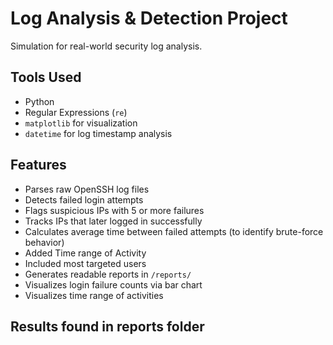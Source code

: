 # Log Analysis & Detection Project 

Simulation for real-world security log analysis.

## Tools Used

- Python
- Regular Expressions (`re`)
- `matplotlib` for visualization
- `datetime` for log timestamp analysis


## Features

- Parses raw OpenSSH log files
- Detects failed login attempts
- Flags suspicious IPs with 5 or more failures
- Tracks IPs that later logged in successfully
- Calculates average time between failed attempts (to identify brute-force behavior)
- Added Time range of Activity
- Included most targeted users
- Generates readable reports in `/reports/`
- Visualizes login failure counts via bar chart
- Visualizes time range of activities


## Results found in reports folder




